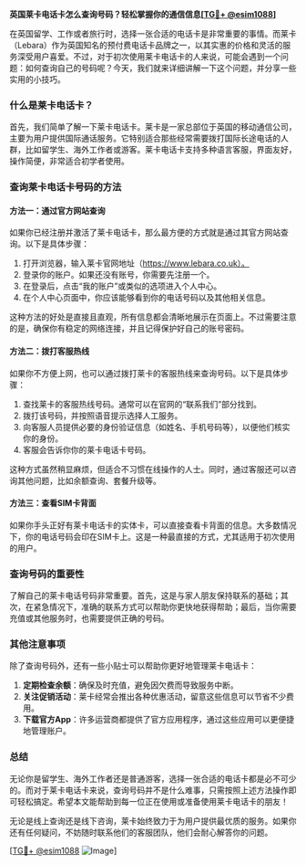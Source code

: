 **英国莱卡电话卡怎么查询号码？轻松掌握你的通信信息[[TG💪+ @esim1088](https://t.me/s/esim1088)]**

在英国留学、工作或者旅行时，选择一张合适的电话卡是非常重要的事情。而莱卡（Lebara）作为英国知名的预付费电话卡品牌之一，以其实惠的价格和灵活的服务深受用户喜爱。不过，对于初次使用莱卡电话卡的人来说，可能会遇到一个问题：如何查询自己的号码呢？今天，我们就来详细讲解一下这个问题，并分享一些实用的小技巧。

### 什么是莱卡电话卡？

首先，我们简单了解一下莱卡电话卡。莱卡是一家总部位于英国的移动通信公司，主要为用户提供国际通话服务。它特别适合那些经常需要拨打国际长途电话的人群，比如留学生、海外工作者或游客。莱卡电话卡支持多种语言客服，界面友好，操作简便，非常适合初学者使用。

### 查询莱卡电话卡号码的方法

#### 方法一：通过官方网站查询
如果你已经注册并激活了莱卡电话卡，那么最方便的方式就是通过其官方网站查询。以下是具体步骤：

1. 打开浏览器，输入莱卡官网地址（https://www.lebara.co.uk）。
2. 登录你的账户。如果还没有账号，你需要先注册一个。
3. 在登录后，点击“我的账户”或类似的选项进入个人中心。
4. 在个人中心页面中，你应该能够看到你的电话号码以及其他相关信息。

这种方法的好处是直接且直观，所有信息都会清晰地展示在页面上。不过需要注意的是，确保你有稳定的网络连接，并且记得保护好自己的账号密码。

#### 方法二：拨打客服热线
如果你不方便上网，也可以通过拨打莱卡的客服热线来查询号码。以下是具体步骤：

1. 查找莱卡的客服热线号码。通常可以在官网的“联系我们”部分找到。
2. 拨打该号码，并按照语音提示选择人工服务。
3. 向客服人员提供必要的身份验证信息（如姓名、手机号码等），以便他们核实你的身份。
4. 客服会告诉你你的莱卡电话卡号码。

这种方式虽然稍显麻烦，但适合不习惯在线操作的人士。同时，通过客服还可以咨询其他问题，比如余额查询、套餐升级等。

#### 方法三：查看SIM卡背面
如果你手头正好有莱卡电话卡的实体卡，可以直接查看卡背面的信息。大多数情况下，你的电话号码会印在SIM卡上。这是一种最直接的方式，尤其适用于初次使用的用户。

### 查询号码的重要性

了解自己的莱卡电话号码非常重要。首先，这是与家人朋友保持联系的基础；其次，在紧急情况下，准确的联系方式可以帮助你更快地获得帮助；最后，当你需要充值或其他服务时，也需要提供正确的号码。

### 其他注意事项

除了查询号码外，还有一些小贴士可以帮助你更好地管理莱卡电话卡：

1. **定期检查余额**：确保及时充值，避免因欠费而导致服务中断。
2. **关注促销活动**：莱卡经常会推出各种优惠活动，留意这些信息可以节省不少费用。
3. **下载官方App**：许多运营商都提供了官方应用程序，通过这些应用可以更便捷地管理账户。

### 总结

无论你是留学生、海外工作者还是普通游客，选择一张合适的电话卡都是必不可少的。而对于莱卡电话卡来说，查询号码并不是什么难事，只需按照上述方法操作即可轻松搞定。希望本文能帮助到每一位正在使用或准备使用莱卡电话卡的朋友！

无论是线上查询还是线下咨询，莱卡始终致力于为用户提供最优质的服务。如果你还有任何疑问，不妨随时联系他们的客服团队，他们会耐心解答你的问题。

[[TG💪+ @esim1088](https://t.me/s/esim1088) ![Image](https://i.postimg.cc/4NQfJmqS/Snipaste-2025-05-13-00-14-12.png)]